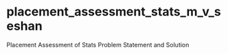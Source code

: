 # placement_assessment_stats_m_v_seshan
Placement Assessment of Stats Problem Statement and Solution
